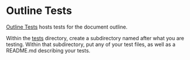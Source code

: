# Outline Tests

[Outline Tests] hosts tests for the document outline.

Within the [tests] directory, create a subdirectory named after what you are testing. Within that subdirectory, put any of your test files, as well as a README.md describing your tests.

[Outline Tests]: https://github.com/jonathantneal/outline-tests
[tests]: tests
